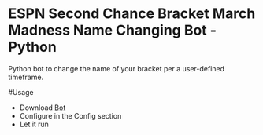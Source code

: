 # ESPN Second Chance Bracket March Madness Name Changing Bot - Python
Python bot to change the name of your bracket per a user-defined timeframe.

#Usage
 - Download [Bot](ESPN%20Bot.py)
 - Configure in the Config section
 - Let it run
